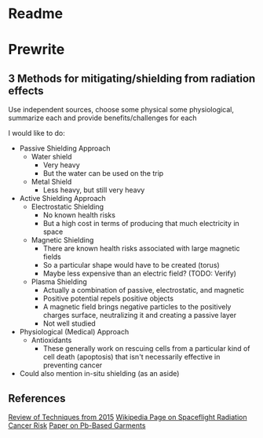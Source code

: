 # Readme


# Prewrite
## 3 Methods for mitigating/shielding from radiation effects
Use independent sources, choose some physical some physiological, summarize each
and provide benefits/challenges for each

I would like to do:

- Passive Shielding Approach
    - Water shield
        - Very heavy
        - But the water can be used on the trip
    - Metal Shield
        - Less heavy, but still very heavy
- Active Shielding Approach
    - Electrostatic Shielding
        - No known health risks
        - But a high cost in terms of producing that much electricity in space
    - Magnetic Shielding
        - There are known health risks associated with large magnetic fields
        - So a particular shape would have to be created (torus)
        - Maybe less expensive than an electric field? (TODO: Verify)
    - Plasma Shielding
        - Actually a combination of passive, electrostatic, and magnetic
        - Positive potential repels positive objects
        - A magnetic field brings negative particles to the positively charges
          surface, neutralizing it and creating a passive layer
        - Not well studied
- Physiological (Medical) Approach
    - Antioxidants
        - These generally work on rescuing cells from a particular kind of cell
          death (apoptosis) that isn't necessarily effective in preventing
          cancer
- Could also mention in-situ shielding (as an aside)


## References
[Review of Techniques from 2015](http://large.stanford.edu/courses/2015/ph241/clark1/)
[Wikipedia Page on Spaceflight Radiation Cancer Risk](https://en.wikipedia.org/wiki/Spaceflight_radiation_carcinogenesis)
[Paper on Pb-Based Garments](https://www.infabcorp.com/downloads/report-mccaffrey.pdf)
